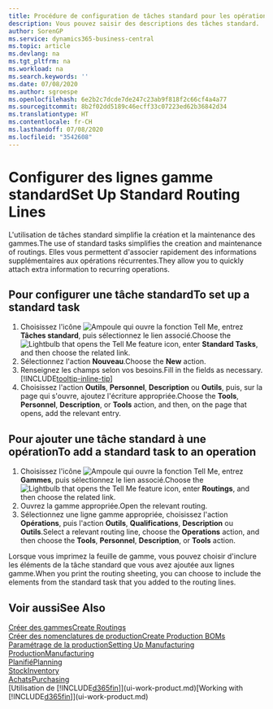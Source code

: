 ```yaml
---
title: Procédure de configuration de tâches standard pour les opérations | Microsoft Docs
description: Vous pouvez saisir des descriptions des tâches standard.
author: SorenGP
ms.service: dynamics365-business-central
ms.topic: article
ms.devlang: na
ms.tgt_pltfrm: na
ms.workload: na
ms.search.keywords: ''
ms.date: 07/08/2020
ms.author: sgroespe
ms.openlocfilehash: 6e2b2c7dcde7de247c23ab9f818f2c66cf4a4a77
ms.sourcegitcommit: 8b2f02dd5189c46ecff33c07223ed62b36842d34
ms.translationtype: HT
ms.contentlocale: fr-CH
ms.lasthandoff: 07/08/2020
ms.locfileid: "3542608"
---
```

# <a name="set-up-standard-routing-lines"></a><span data-ttu-id="5ded8-103">Configurer des lignes gamme standard</span><span class="sxs-lookup"><span data-stu-id="5ded8-103">Set Up Standard Routing Lines</span></span>

<span data-ttu-id="5ded8-104">L'utilisation de tâches standard simplifie la création et la maintenance des gammes.</span><span class="sxs-lookup"><span data-stu-id="5ded8-104">The use of standard tasks simplifies the creation and maintenance of routings.</span></span> <span data-ttu-id="5ded8-105">Elles vous permettent d'associer rapidement des informations supplémentaires aux opérations récurrentes.</span><span class="sxs-lookup"><span data-stu-id="5ded8-105">They allow you to quickly attach extra information to recurring operations.</span></span>

## <a name="to-set-up-a-standard-task"></a><span data-ttu-id="5ded8-106">Pour configurer une tâche standard</span><span class="sxs-lookup"><span data-stu-id="5ded8-106">To set up a standard task</span></span>

1. <span data-ttu-id="5ded8-107">Choisissez l'icône ![Ampoule qui ouvre la fonction Tell Me](media/ui-search/search_small.png "Dites-moi ce que vous voulez faire"), entrez **Tâches standard**, puis sélectionnez le lien associé.</span><span class="sxs-lookup"><span data-stu-id="5ded8-107">Choose the ![Lightbulb that opens the Tell Me feature](media/ui-search/search_small.png "Tell me what you want to do") icon, enter **Standard Tasks**, and then choose the related link.</span></span>
2. <span data-ttu-id="5ded8-108">Sélectionnez l'action **Nouveau**.</span><span class="sxs-lookup"><span data-stu-id="5ded8-108">Choose the **New** action.</span></span>
3. <span data-ttu-id="5ded8-109">Renseignez les champs selon vos besoins.</span><span class="sxs-lookup"><span data-stu-id="5ded8-109">Fill in the fields as necessary.</span></span> [!INCLUDE[tooltip-inline-tip](includes/tooltip-inline-tip_md.md)]
4. <span data-ttu-id="5ded8-110">Choisissez l'action **Outils**, **Personnel**, **Description** ou **Outils**, puis, sur la page qui s'ouvre, ajoutez l'écriture appropriée.</span><span class="sxs-lookup"><span data-stu-id="5ded8-110">Choose the **Tools**, **Personnel**, **Description**, or **Tools** action, and then, on the page that opens, add the relevant entry.</span></span>

## <a name="to-add-a-standard-task-to-an-operation"></a><span data-ttu-id="5ded8-111">Pour ajouter une tâche standard à une opération</span><span class="sxs-lookup"><span data-stu-id="5ded8-111">To add a standard task to an operation</span></span>

1. <span data-ttu-id="5ded8-112">Choisissez l'icône ![Ampoule qui ouvre la fonction Tell Me](media/ui-search/search_small.png "Dites-moi ce que vous voulez faire"), entrez **Gammes**, puis sélectionnez le lien associé.</span><span class="sxs-lookup"><span data-stu-id="5ded8-112">Choose the ![Lightbulb that opens the Tell Me feature](media/ui-search/search_small.png "Tell me what you want to do") icon, enter **Routings**, and then choose the related link.</span></span>
2. <span data-ttu-id="5ded8-113">Ouvrez la gamme appropriée.</span><span class="sxs-lookup"><span data-stu-id="5ded8-113">Open the relevant routing.</span></span>
3. <span data-ttu-id="5ded8-114">Sélectionnez une ligne gamme appropriée, choisissez l'action **Opérations**, puis l'action **Outils**, **Qualifications**, **Description** ou **Outils**.</span><span class="sxs-lookup"><span data-stu-id="5ded8-114">Select a relevant routing line, choose the **Operations** action, and then choose the **Tools**, **Personnel**, **Description**, or **Tools** action.</span></span>

<span data-ttu-id="5ded8-115">Lorsque vous imprimez la feuille de gamme, vous pouvez choisir d'inclure les éléments de la tâche standard que vous avez ajoutée aux lignes gamme.</span><span class="sxs-lookup"><span data-stu-id="5ded8-115">When you print the routing sheeting, you can choose to include the elements from the standard task that you added to the routing lines.</span></span>

## <a name="see-also"></a><span data-ttu-id="5ded8-116">Voir aussi</span><span class="sxs-lookup"><span data-stu-id="5ded8-116">See Also</span></span>

[<span data-ttu-id="5ded8-117">Créer des gammes</span><span class="sxs-lookup"><span data-stu-id="5ded8-117">Create Routings</span></span>](production-how-to-create-routings.md)  
[<span data-ttu-id="5ded8-118">Créer des nomenclatures de production</span><span class="sxs-lookup"><span data-stu-id="5ded8-118">Create Production BOMs</span></span>](production-how-to-create-production-boms.md)  
[<span data-ttu-id="5ded8-119">Paramétrage de la production</span><span class="sxs-lookup"><span data-stu-id="5ded8-119">Setting Up Manufacturing</span></span>](production-configure-production-processes.md)  
[<span data-ttu-id="5ded8-120">Production</span><span class="sxs-lookup"><span data-stu-id="5ded8-120">Manufacturing</span></span>](production-manage-manufacturing.md)  
[<span data-ttu-id="5ded8-121">Planifié</span><span class="sxs-lookup"><span data-stu-id="5ded8-121">Planning</span></span>](production-planning.md)  
[<span data-ttu-id="5ded8-122">Stock</span><span class="sxs-lookup"><span data-stu-id="5ded8-122">Inventory</span></span>](inventory-manage-inventory.md)  
[<span data-ttu-id="5ded8-123">Achats</span><span class="sxs-lookup"><span data-stu-id="5ded8-123">Purchasing</span></span>](purchasing-manage-purchasing.md)  
<span data-ttu-id="5ded8-124">[Utilisation de [!INCLUDE[d365fin](includes/d365fin_md.md)]](ui-work-product.md)</span><span class="sxs-lookup"><span data-stu-id="5ded8-124">[Working with [!INCLUDE[d365fin](includes/d365fin_md.md)]](ui-work-product.md)</span></span>  
